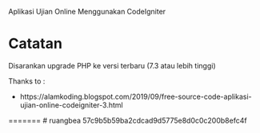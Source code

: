 Aplikasi Ujian Online Menggunakan CodeIgniter

<h1>Catatan</h1>
<p>Disarankan upgrade PHP ke versi terbaru (7.3 atau lebih tinggi)</p>

Thanks to :

<ul>
<li>https://alamkoding.blogspot.com/2019/09/free-source-code-aplikasi-ujian-online-codeigniter-3.html</li>
</ul>
=======
# ruangbea
57c9b5b59ba2cdcad9d5775e8d0c0c200b8efc4f
